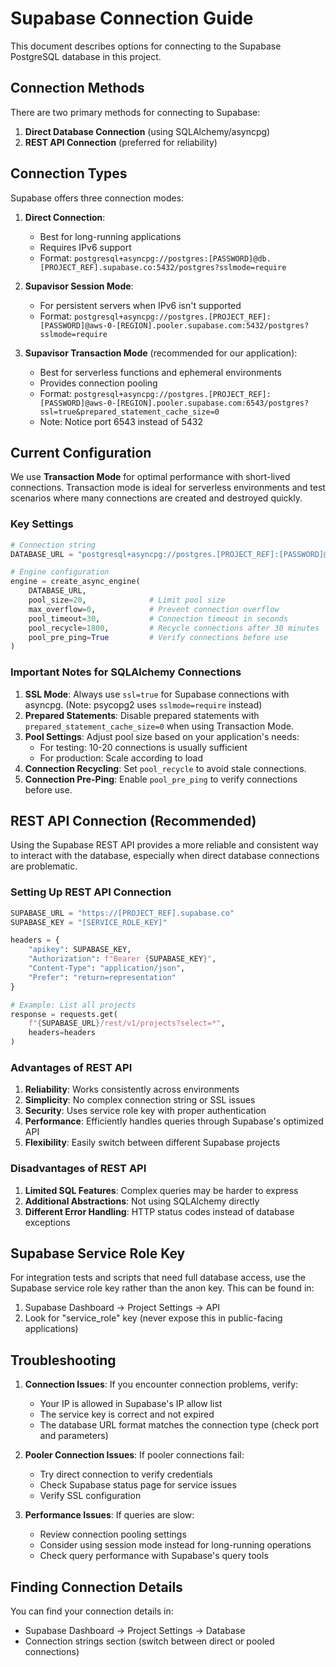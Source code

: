 # Supabase Connection Guide

This document describes options for connecting to the Supabase PostgreSQL database in this project.

## Connection Methods

There are two primary methods for connecting to Supabase:

1. **Direct Database Connection** (using SQLAlchemy/asyncpg)
2. **REST API Connection** (preferred for reliability)

## Connection Types

Supabase offers three connection modes:

1. **Direct Connection**:
   - Best for long-running applications
   - Requires IPv6 support
   - Format: `postgresql+asyncpg://postgres:[PASSWORD]@db.[PROJECT_REF].supabase.co:5432/postgres?sslmode=require`

2. **Supavisor Session Mode**:
   - For persistent servers when IPv6 isn't supported
   - Format: `postgresql+asyncpg://postgres.[PROJECT_REF]:[PASSWORD]@aws-0-[REGION].pooler.supabase.com:5432/postgres?sslmode=require`

3. **Supavisor Transaction Mode** (recommended for our application):
   - Best for serverless functions and ephemeral environments
   - Provides connection pooling
   - Format: `postgresql+asyncpg://postgres.[PROJECT_REF]:[PASSWORD]@aws-0-[REGION].pooler.supabase.com:6543/postgres?ssl=true&prepared_statement_cache_size=0`
   - Note: Notice port 6543 instead of 5432

## Current Configuration

We use **Transaction Mode** for optimal performance with short-lived connections. Transaction mode is ideal for serverless environments and test scenarios where many connections are created and destroyed quickly.

### Key Settings

```python
# Connection string
DATABASE_URL = "postgresql+asyncpg://postgres.[PROJECT_REF]:[PASSWORD]@aws-0-[REGION].pooler.supabase.com:6543/postgres?sslmode=require&prepared_statement_cache_size=0"

# Engine configuration
engine = create_async_engine(
    DATABASE_URL,
    pool_size=20,              # Limit pool size 
    max_overflow=0,            # Prevent connection overflow
    pool_timeout=30,           # Connection timeout in seconds
    pool_recycle=1800,         # Recycle connections after 30 minutes
    pool_pre_ping=True         # Verify connections before use
)
```

### Important Notes for SQLAlchemy Connections

1. **SSL Mode**: Always use `ssl=true` for Supabase connections with asyncpg. (Note: psycopg2 uses `sslmode=require` instead)
2. **Prepared Statements**: Disable prepared statements with `prepared_statement_cache_size=0` when using Transaction Mode.
3. **Pool Settings**: Adjust pool size based on your application's needs:
   - For testing: 10-20 connections is usually sufficient
   - For production: Scale according to load
4. **Connection Recycling**: Set `pool_recycle` to avoid stale connections.
5. **Connection Pre-Ping**: Enable `pool_pre_ping` to verify connections before use.

## REST API Connection (Recommended)

Using the Supabase REST API provides a more reliable and consistent way to interact with the database, especially when direct database connections are problematic.

### Setting Up REST API Connection

```python
SUPABASE_URL = "https://[PROJECT_REF].supabase.co"
SUPABASE_KEY = "[SERVICE_ROLE_KEY]"

headers = {
    "apikey": SUPABASE_KEY,
    "Authorization": f"Bearer {SUPABASE_KEY}",
    "Content-Type": "application/json",
    "Prefer": "return=representation"
}

# Example: List all projects
response = requests.get(
    f"{SUPABASE_URL}/rest/v1/projects?select=*",
    headers=headers
)
```

### Advantages of REST API

1. **Reliability**: Works consistently across environments
2. **Simplicity**: No complex connection string or SSL issues
3. **Security**: Uses service role key with proper authentication
4. **Performance**: Efficiently handles queries through Supabase's optimized API
5. **Flexibility**: Easily switch between different Supabase projects

### Disadvantages of REST API

1. **Limited SQL Features**: Complex queries may be harder to express
2. **Additional Abstractions**: Not using SQLAlchemy directly
3. **Different Error Handling**: HTTP status codes instead of database exceptions

## Supabase Service Role Key

For integration tests and scripts that need full database access, use the Supabase service role key rather than the anon key. This can be found in:

1. Supabase Dashboard → Project Settings → API
2. Look for "service_role" key (never expose this in public-facing applications)

## Troubleshooting

1. **Connection Issues**: If you encounter connection problems, verify:
   - Your IP is allowed in Supabase's IP allow list
   - The service key is correct and not expired
   - The database URL format matches the connection type (check port and parameters)

2. **Pooler Connection Issues**: If pooler connections fail:
   - Try direct connection to verify credentials
   - Check Supabase status page for service issues
   - Verify SSL configuration

3. **Performance Issues**: If queries are slow:
   - Review connection pooling settings
   - Consider using session mode instead for long-running operations
   - Check query performance with Supabase's query tools

## Finding Connection Details

You can find your connection details in:
- Supabase Dashboard → Project Settings → Database
- Connection strings section (switch between direct or pooled connections)